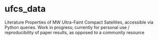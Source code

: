 # ufcs_data
Literature Properties of MW Ultra-Faint Compact Satellites, accessible via Python queries. Work in progress; currently for personal use / reproducibility of paper results, as opposed to a community resource

